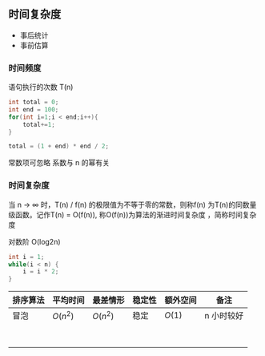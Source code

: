 ## 时间复杂度
- 事后统计
- 事前估算

### 时间频度
语句执行的次数 T(n)
```java
int total = 0;
int end = 100;
for(int i=1;i < end;i++){
    total+=1;
}

total = (1 + end) * end / 2;
```
常数项可忽略 
系数与 n 的幂有关

### 时间复杂度
当 n → ∞ 时，T(n) / f(n) 的极限值为不等于零的常数，则称f(n)
为T(n)的同数量级函数。记作T(n) = O(f(n)), 称O(f(n))为算法的渐进时间复杂度
，简称时间复杂度

对数阶 O(log2n)
```java
int i = 1;
while(i < n) {
    i = i * 2;
}
```

| 排序算法 | 平均时间 | 最差情形 | 稳定性 | 额外空间 | 备注       |
| -------- | -------- | -------- | ------ | -------- | ---------- |
| 冒泡     | $O(n^2)$ | $O(n^2)$ | 稳定   | $O(1)$   | n 小时较好 |
|          |          |          |        |          |            |
|          |          |          |        |          |            |
|          |          |          |        |          |            |
|          |          |          |        |          |            |
|          |          |          |        |          |            |
|          |          |          |        |          |            |
|          |          |          |        |          |            |
|          |          |          |        |          |            |

